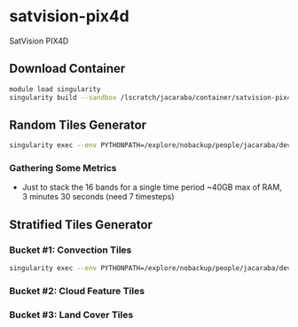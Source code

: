 # satvision-pix4d

SatVision PIX4D

## Download Container

```bash
module load singularity
singularity build --sandbox /lscratch/jacaraba/container/satvision-pix4d docker://nasanccs/satvision-pix4d:latest
```

## Random Tiles Generator

```bash
singularity exec --env PYTHONPATH=/explore/nobackup/people/jacaraba/development/satvision-pix4d --nv -B $NOBACKUP,/explore/nobackup/people,/explore/nobackup/projects /lscratch/jacaraba/container/satvision-pix4d python /explore/nobackup/people/jacaraba/development/satvision-pix4d/satvision_pix4d/view/abi_tiles_generator_pipeline_cli.py
```

### Gathering Some Metrics

- Just to stack the 16 bands for a single time period ~40GB max of RAM, 3 minutes 30 seconds (need 7 timesteps)

## Stratified Tiles Generator

### Bucket #1: Convection Tiles

```bash
singularity exec --env PYTHONPATH=/explore/nobackup/people/jacaraba/development/satvision-pix4d --nv -B $NOBACKUP,/explore/nobackup/people,/explore/nobackup/projects /lscratch/jacaraba/container/satvision-pix4d python /explore/nobackup/people/jacaraba/development/satvision-pix4d/satvision_pix4d/view/abi_tiles_generator_pipeline_cli.py
```

### Bucket #2: Cloud Feature Tiles

### Bucket #3: Land Cover Tiles
